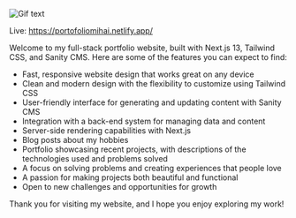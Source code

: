 ![Gif text](https://media1.giphy.com/media/v1.Y2lkPTc5MGI3NjExNjI1ZTY0YzMyMjFiZDg4NWZhNmJlM2I0MWVkNWJkZjU3ZmI2NDIzMCZjdD1n/RiinbTUdlJ6eYvC91v/giphy.gif)

Live: https://portofoliomihai.netlify.app/

Welcome to my full-stack portfolio website, built with Next.js 13, Tailwind CSS, and Sanity CMS. Here are some of the features you can expect to find:

- Fast, responsive website design that works great on any device
- Clean and modern design with the flexibility to customize using Tailwind CSS
- User-friendly interface for generating and updating content with Sanity CMS
- Integration with a back-end system for managing data and content
- Server-side rendering capabilities with Next.js
- Blog posts about my hobbies
- Portfolio showcasing recent projects, with descriptions of the technologies used and problems solved
- A focus on solving problems and creating experiences that people love
- A passion for making projects both beautiful and functional
- Open to new challenges and opportunities for growth

Thank you for visiting my website, and I hope you enjoy exploring my work!
